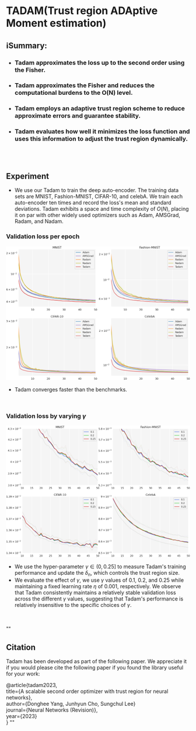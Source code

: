# TADAM(Trust region ADAptive Moment estimation)


## ℹ️Summary:

- ### Tadam approximates the loss up to the second order using the Fisher.

- ### Tadam approximates the Fisher and reduces the computational burdens to the O(N) level.

- ### Tadam employs an adaptive trust region scheme to reduce approximate errors and guarantee stability. 

- ### Tadam evaluates how well it minimizes the loss function and uses this information to adjust the trust region dynamically.

<br><br>

## Experiment
-  We use our Tadam to train the deep auto-encoder. The training data sets are MNIST, Fashion-MNIST, CIFAR-10, and celebA. We train each auto-encoder ten times and record the loss's mean and standard deviations. Tadam exhibits a space and time complexity of $O(N)$, placing it on par with other widely used optimizers such as Adam, AMSGrad, Radam, and Nadam.



### Validation loss per epoch

![L2 loss per epoch](/images/loss_mse_step.png)

- Tadam converges faster than the benchmarks.

<br>

### Validation loss by varying $\gamma$

![L2 loss per epoch](/images/loss_mse_gamma_up.png)

- We use the hyper-parameter $\gamma \in (0, 0.25]$ to measure Tadam's training performance and update the $\delta_n$, which controls the trust region size. 
- We evaluate the effect of $\gamma$, we use $\gamma$ values of $0.1$, $0.2$, and $0.25$ while maintaining a fixed learning rate $\eta$ of $0.001$, respectively. We observe that Tadam consistently maintains a relatively stable validation loss across the different $\gamma$ values, suggesting that Tadam's performance is relatively insensitive to the specific choices of $\gamma$.

<br><br>
""
## Citation

Tadam has been developed as part of the following paper. We appreciate it if you would please cite the following paper if you found the library useful for your work:

@article{tadam2023, <br>
  title={A scalable second order optimizer with trust region for neural networks}, <br>
  author={Donghee Yang, Junhyun Cho, Sungchul Lee} <br>
  journal={Neural Networks (Revision)}, <br>
  year={2023} <br>
}
""
